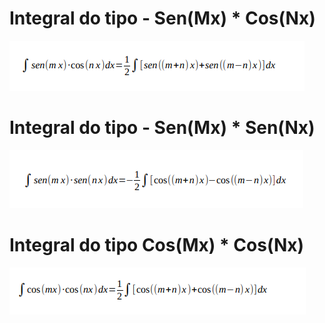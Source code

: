 # Integral do tipo - Sen(Mx) * Cos(Nx)

![img01](https://github.com/joao-pedro-angelo/AventurasPi/blob/main/imgs/integralEspecial01.png)

# Integral do tipo - Sen(Mx) * Sen(Nx)

![img02](https://github.com/joao-pedro-angelo/AventurasPi/blob/main/imgs/integralEspecial02.png)

# Integral do tipo Cos(Mx) * Cos(Nx)

![img03](https://github.com/joao-pedro-angelo/AventurasPi/blob/main/imgs/integralEspecial03.png)
